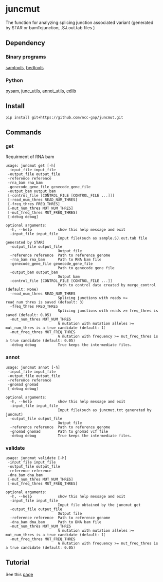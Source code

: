 # juncmut

The function for analyzing splicing junction associated variant (generated by STAR or bamTojunction, .SJ.out.tab files )

## Dependency

### Binary programs

[samtools](http://www.htslib.org/), [bedtools](https://github.com/arq5x/bedtools2)

### Python

[pysam](https://github.com/pysam-developers/pysam), 
[junc_utils](https://github.com/friend1ws/junc_utils), 
[annot_utils](https://github.com/friend1ws/annot_utils), 
[edlib](https://github.com/Martinsos/edlib)

## Install

```
pip install git+https://github.com/ncc-gap/juncmut.git
```

## Commands
### get

Requirment of RNA bam
```
usage: juncmut get [-h]
 -input_file input_file
 -output_file output_file
 -reference reference
 -rna_bam rna_bam 
 -genecode_gene_file genecode_gene_file
 -output_bam output_bam
 [-control_file [CONTROL_FILE [CONTROL_FILE ...]]] 
 [-read_num_thres READ_NUM_THRES]
 [-freq_thres FREQ_THRES] 
 [-mut_num_thres MUT_NUM_THRES]
 [-mut_freq_thres MUT_FREQ_THRES]
 [-debug debug]

optional arguments:
  -h, --help            show this help message and exit
  -input_file input_file
                        Input file(such as sample.SJ.out.tab file generated by STAR)
  -output_file output_file
                        Output file
  -reference reference  Path to reference genome
  -rna_bam rna_bam      Path to RNA bam file
  -genecode_gene_file genecode_gene_file
                        Path to genecode gene file
  -output_bam output_bam
                        Output bam
  -control_file [CONTROL_FILE [CONTROL_FILE ...]]
                        Path to control data created by merge_control (default: None)
  -read_num_thres READ_NUM_THRES
                        Splicing junctions with reads >= read_num_thres is saved (default: 3)
  -freq_thres FREQ_THRES
                        Splicing junctions with reads >= freq_thres is saved (default: 0.05)
  -mut_num_thres MUT_NUM_THRES
                        A mutation with mutation alleles >= mut_num_thres is a true candidate (default: 1)
  -mut_freq_thres MUT_FREQ_THRES
                        A mutation with frequency >= mut_freq_thres is a true candidate (default: 0.05)
  -debug debug          True keeps the intermediate files.
```

### annot
```
usage: juncmut annot [-h]
 -input_file input_file
 -output_file output_file
 -reference reference
 -gnomad gnomad
 [-debug debug]

optional arguments:
  -h, --help            show this help message and exit
  -input_file input_file
                        Input file(such as juncmut.txt generated by juncmut)
  -output_file output_file
                        Output file
  -reference reference  Path to reference genome
  -gnomad gnomad        Path to gnomad vcf file
  -debug debug          True keeps the intermediate files.
```

### validate
```
usage: juncmut validate [-h]
 -input_file input_file
 -output_file output_file
 -reference reference
 -dna_bam dna_bam
 [-mut_num_thres MUT_NUM_THRES]
 [-mut_freq_thres MUT_FREQ_THRES]

optional arguments:
  -h, --help            show this help message and exit
  -input_file input_file
                        Input file obtained by the juncmut get
  -output_file output_file
                        Output file
  -reference reference  Path to reference genome
  -dna_bam dna_bam      Path to DNA bam file
  -mut_num_thres MUT_NUM_THRES
                        A mutation with mutation alleles >= mut_num_thres is a true candidate (default: 1)
  -mut_freq_thres MUT_FREQ_THRES
                        A mutation with frequency >= mut_freq_thres is a true candidate (default: 0.05)
```

## Tutorial

See this [page](https://github.com/ncc-gap/juncmut/wiki/Tutorial)

